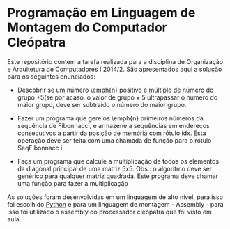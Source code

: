 Programação em Linguagem de Montagem do Computador Cleópatra
===============================================================

Este repositório contem a tarefa realizada para a disciplina de Organização e
Arquitetura de Computadores I 2014/2. São apresentados aqui a solução para os
seguintes enunciados:

+ Descobrir se um número \emph{n} positivo é múltiplo de número do grupo +5(se
  por acaso, o valor de grupo + 5 ultrapassar o número do maior grupo, deve ser
  subtraído o número do maior grupo.

+ Fazer um programa que gere os \emph{n} primeiros números da sequência de
  Fibonnacci, e armazene a sequências em endereços consecutivos a partir da
  posição de memória com rótulo idx. Esta operação deve ser feita com uma
  chamada de função para o rótulo SeqFibonnacc i.  

+ Faça um programa que calcule a multiplicação de todos os elementos da diagonal
  principal de uma matriz 5x5. Obs.: o algoritmo deve ser genérico para qualquer
  matriz quadrada. Este programa deve chamar uma função para fazer a
  multiplicação

As soluções foram desenvolvidas em um linguagem de alto nível, para isso foi
escolhido [Python](https://www.python.org) e para um linguagem de montagem -
Assembly - para isso foi utilizado o assembly do processador cleópatra que foi
visto em aula.
